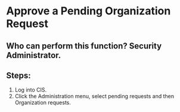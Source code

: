 # Approve a Pending Organization Request
## Who can perform this function? Security Administrator.
## Steps:
1. Log into CIS.
2. Click the Administration menu, select pending requests and then Organization requests.


